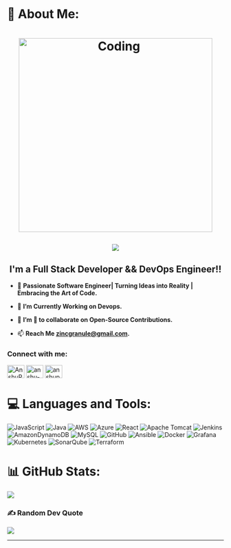 # 💫 About Me:
<h1 align="center">
<img align="center" alt="Coding" width="450" src="https://cdn.dribbble.com/users/1162077/screenshots/3848914/programmer.gif">
<p align="center">
  <img src="https://readme-typing-svg.herokuapp.com?color=FFFFFF&size=30&center=true&vCenter=true&width=600&height=70&lines=Hello-World...+👋,+This+is+Anshu;(+Anshu....!+);An+Open+Source+Contributor+☀;Programmer+💻;Developer+📱;Problem+Solver+🕵;">
</p>
</h1>
<h2 align="center">I'm a Full Stack Developer && DevOps Engineer!!</h2>

- 🚀 **Passionate Software Engineer| Turning Ideas into Reality | Embracing the Art of Code.**

- 🌱 **I’m Currently Working on Devops.**

- 👯 **I’m 👀 to collaborate on Open-Source Contributions.**

- 📫 **Reach Me zincgranule@gmail.com.**

<h3 align="left">Connect with me:</h3>
<p align="left">
<a href="https://x.com/AnshuPuli17" target="blank"><img align="center" src="https://raw.githubusercontent.com/rahuldkjain/github-profile-readme-generator/master/src/images/icons/Social/twitter.svg" alt="AnshuPuli17" height="30" width="40" /></a>
<a href="https://linkedin.com/in/anshu-p-a5741a213/" target="blank"><img align="center" src="https://raw.githubusercontent.com/rahuldkjain/github-profile-readme-generator/master/src/images/icons/Social/linked-in-alt.svg" alt="anshu-p-a5741a213" height="30" width="40" /></a>
<a href="https://www.instagram.com/anshupuli17/" target="blank"><img align="center" src="https://raw.githubusercontent.com/rahuldkjain/github-profile-readme-generator/master/src/images/icons/Social/instagram.svg" alt="anshupuli17" height="30" width="40" /></a>

# 💻 Languages and Tools:
![JavaScript](https://img.shields.io/badge/javascript-%23323330.svg?style=for-the-badge&logo=javascript&logoColor=%23F7DF1E) ![Java](https://img.shields.io/badge/java-%23ED8B00.svg?style=for-the-badge&logo=openjdk&logoColor=white) ![AWS](https://img.shields.io/badge/AWS-%23FF9900.svg?style=for-the-badge&logo=amazon-aws&logoColor=white) ![Azure](https://img.shields.io/badge/azure-%230072C6.svg?style=for-the-badge&logo=microsoftazure&logoColor=white) ![React](https://img.shields.io/badge/react-%2320232a.svg?style=for-the-badge&logo=react&logoColor=%2361DAFB) ![Apache Tomcat](https://img.shields.io/badge/apache%20tomcat-%23F8DC75.svg?style=for-the-badge&logo=apache-tomcat&logoColor=black) ![Jenkins](https://img.shields.io/badge/jenkins-%232C5263.svg?style=for-the-badge&logo=jenkins&logoColor=white) ![AmazonDynamoDB](https://img.shields.io/badge/Amazon%20DynamoDB-4053D6?style=for-the-badge&logo=Amazon%20DynamoDB&logoColor=white) ![MySQL](https://img.shields.io/badge/mysql-4479A1.svg?style=for-the-badge&logo=mysql&logoColor=white) ![GitHub](https://img.shields.io/badge/github-%23121011.svg?style=for-the-badge&logo=github&logoColor=white) ![Ansible](https://img.shields.io/badge/ansible-%231A1918.svg?style=for-the-badge&logo=ansible&logoColor=white) ![Docker](https://img.shields.io/badge/docker-%230db7ed.svg?style=for-the-badge&logo=docker&logoColor=white) ![Grafana](https://img.shields.io/badge/grafana-%23F46800.svg?style=for-the-badge&logo=grafana&logoColor=white) ![Kubernetes](https://img.shields.io/badge/kubernetes-%23326ce5.svg?style=for-the-badge&logo=kubernetes&logoColor=white) ![SonarQube](https://img.shields.io/badge/SonarQube-black?style=for-the-badge&logo=sonarqube&logoColor=4E9BCD) ![Terraform](https://img.shields.io/badge/terraform-%235835CC.svg?style=for-the-badge&logo=terraform&logoColor=white)

# 📊 GitHub Stats:
![](https://github-readme-stats.vercel.app/api/top-langs/?username=P-Anshu&theme=dark&hide_border=false&include_all_commits=false&count_private=false&layout=compact)

### ✍️ Random Dev Quote
![](https://quotes-github-readme.vercel.app/api?type=horizontal&theme=radical)

---

<!-- Proudly created with GPRM ( https://gprm.itsvg.in ) -->
